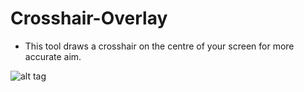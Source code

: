# Crosshair-Overlay

* This tool draws a crosshair on the centre of your screen for more accurate aim.

![alt tag](https://raw.githubusercontent.com/uncatalyzed/Crosshair-Overlay/master/preview01.PNG)
